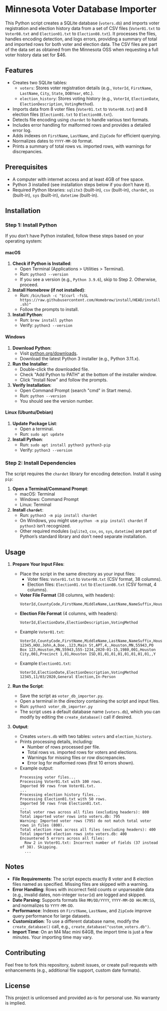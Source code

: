 # Minnesota Voter Database Importer

This Python script creates a SQLite database (`voters.db`) and imports voter registration and election history data from a set of CSV files (`Voter01.txt` to `Voter08.txt` and `Election01.txt` to `Election08.txt`). It processes the files, handles encoding detection, and logs errors, providing a summary of total and imported rows for both voter and election data. The CSV files are part of the data set as obtained from the Minnesota OSS when requesting a full voter history data set for $46. 

## Features
- Creates two SQLite tables:
  - `voters`: Stores voter registration details (e.g., `VoterId`, `FirstName`, `LastName`, `City`, `State`, `DOBYear`, etc.).
  - `election_history`: Stores voting history (e.g., `VoterId`, `ElectionDate`, `ElectionDescription`, `VotingMethod`).
- Imports data from 8 voter files (`Voter01.txt` to `Voter08.txt`) and 8 election files (`Election01.txt` to `Election08.txt`).
- Detects file encoding using `chardet` to handle various text formats.
- Includes error handling for malformed rows and provides a detailed error log.
- Adds indexes on `FirstName`, `LastName`, and `ZipCode` for efficient querying.
- Normalizes dates to `YYYY-MM-DD` format.
- Prints a summary of total rows vs. imported rows, with warnings for discrepancies.

## Prerequisites
- A computer with internet access and at least 4GB of free space.
- Python 3 installed (see installation steps below if you don’t have it).
- Required Python libraries: `sqlite3` (built-in), `csv` (built-in), `chardet`, `os` (built-in), `sys` (built-in), `datetime` (built-in).

## Installation

### Step 1: Install Python
If you don’t have Python installed, follow these steps based on your operating system:

#### macOS
1. **Check if Python is Installed**:
   - Open Terminal (Applications > Utilities > Terminal).
   - Run: `python3 --version`
   - If you see a version (e.g., `Python 3.9.6`), skip to Step 2. Otherwise, proceed.
2. **Install Homebrew (if not installed)**:
   - Run: `/bin/bash -c "$(curl -fsSL https://raw.githubusercontent.com/Homebrew/install/HEAD/install.sh)"`
   - Follow the prompts to install.
3. **Install Python**:
   - Run: `brew install python`
   - Verify: `python3 --version`

#### Windows
1. **Download Python**:
   - Visit [python.org/downloads](https://www.python.org/downloads/).
   - Download the latest Python 3 installer (e.g., Python 3.11.x).
2. **Run the Installer**:
   - Double-click the downloaded file.
   - Check "Add Python to PATH" at the bottom of the installer window.
   - Click "Install Now" and follow the prompts.
3. **Verify Installation**:
   - Open Command Prompt (search "cmd" in Start menu).
   - Run: `python --version`
   - You should see the version number.

#### Linux (Ubuntu/Debian)
1. **Update Package List**:
   - Open a terminal.
   - Run: `sudo apt update`
2. **Install Python**:
   - Run: `sudo apt install python3 python3-pip`
   - Verify: `python3 --version`

### Step 2: Install Dependencies
The script requires the `chardet` library for encoding detection. Install it using `pip`:

1. **Open a Terminal/Command Prompt**:
   - macOS: Terminal
   - Windows: Command Prompt
   - Linux: Terminal
2. **Install `chardet`**:
   - Run: `python3 -m pip install chardet`
   - On Windows, you might use `python -m pip install chardet` if `python3` isn’t recognized.
   - Other required modules (`sqlite3`, `csv`, `os`, `sys`, `datetime`) are part of Python’s standard library and don’t need separate installation.

## Usage

1. **Prepare Your Input Files**:
   - Place the script in the same directory as your input files:
     - Voter files: `Voter01.txt` to `Voter08.txt` (CSV format, 38 columns).
     - Election files: `Election01.txt` to `Election08.txt` (CSV format, 4 columns).
   - **Voter File Format** (38 columns, with headers):
     ```
     VoterId,CountyCode,FirstName,MiddleName,LastName,NameSuffix,HouseNumber,StreetName,UnitType,UnitNumber,Address2,City,State,ZipCode,MailAddress,MailCity,MailState,MailZipCode,PhoneNumber,RegistrationDate,DOBYear,StateMcdCode,McdName,PrecinctCode,PrecinctName,WardCode,School,SchSub,Judicial,Legislative,StateSen,Congressional,Commissioner,Park,SoilWater,Hospital,LegacyId,PermanentAbsentee
     ```
   - **Election File Format** (4 columns, with headers):
     ```
     VoterId,ElectionDate,ElectionDescription,VotingMethod
     ```
   - Example `Voter01.txt`:
     ```
     VoterId,CountyCode,FirstName,MiddleName,LastName,NameSuffix,HouseNumber,StreetName,UnitType,UnitNumber,Address2,City,State,ZipCode,MailAddress,MailCity,MailState,MailZipCode,PhoneNumber,RegistrationDate,DOBYear,StateMcdCode,McdName,PrecinctCode,PrecinctName,WardCode,School,SchSub,Judicial,Legislative,StateSen,Congressional,Commissioner,Park,SoilWater,Hospital,LegacyId,PermanentAbsentee
     12345,HOU,John,A,Doe,,123,Main St,APT,4,,Houston,MN,55943,PO Box 123,Houston,MN,55943,555-1234,2020-01-15,1980,001,Houston City,001,Precinct 1,01,Houston ISD,01,01,01,01,01,01,01,01,,Y
     ```
   - Example `Election01.txt`:
     ```
     VoterId,ElectionDate,ElectionDescription,VotingMethod
     12345,11/03/2020,General Election,In-Person
     ```

2. **Run the Script**:
   - Save the script as `voter_db_importer.py`.
   - Open a terminal in the directory containing the script and input files.
   - Run: `python3 voter_db_importer.py`
   - The script uses a default database name (`voters.db`), which you can modify by editing the `create_database()` call if desired.

3. **Output**:
   - Creates `voters.db` with two tables: `voters` and `election_history`.
   - Prints processing details, including:
     - Number of rows processed per file.
     - Total rows vs. imported rows for voters and elections.
     - Warnings for missing files or row discrepancies.
     - Error log for malformed rows (first 10 errors shown).
   - Example output:
     ```
     Processing voter files...
     Processing Voter01.txt with 100 rows.
     Imported 99 rows from Voter01.txt.
     ...
     Processing election history files...
     Processing Election01.txt with 50 rows.
     Imported 50 rows from Election01.txt.
     ...
     Total voter rows across all files (excluding headers): 800
     Total imported voter rows into voters.db: 795
     Warning: Imported voter rows (795) do not match total voter rows in files (800).
     Total election rows across all files (excluding headers): 400
     Total imported election rows into voters.db: 400
     Encountered 5 errors across all files:
       Row 2 in Voter01.txt: Incorrect number of fields (37 instead of 38). Skipping.
       ...
     ```

## Notes
- **File Requirements**: The script expects exactly 8 voter and 8 election files named as specified. Missing files are skipped with a warning.
- **Error Handling**: Rows with incorrect field counts or unparseable data (e.g., invalid dates, non-integer `VoterId`) are logged and skipped.
- **Date Parsing**: Supports formats like `MM/DD/YYYY`, `YYYY-MM-DD HH:MM:SS`, and normalizes to `YYYY-MM-DD`.
- **Performance**: Indexes on `FirstName`, `LastName`, and `ZipCode` improve query performance for large datasets.
- **Customization**: To use a different database name, modify the `create_database()` call, e.g., `create_database("custom_voters.db")`.
- **Import Time**: On an M4 Mac mini 64GB, the import time is just a few minutes. Your importing time may vary. 

## Contributing
Feel free to fork this repository, submit issues, or create pull requests with enhancements (e.g., additional file support, custom date formats).

## License
This project is unlicensed and provided as-is for personal use. No warranty is implied.
